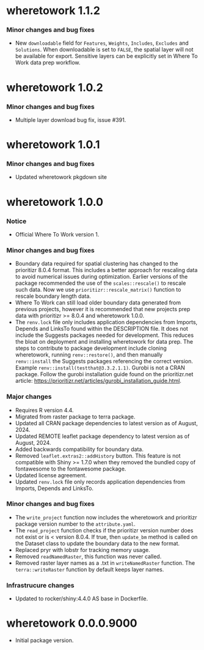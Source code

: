 # wheretowork 1.1.2

### Minor changes and bug fixes

- New `downloadable` field for `Features`, `Weights`, `Includes`, `Excludes` 
and `Solutions`. When downloadable is set to `FALSE`, the spatial layer will not 
be available for export. Sensitive layers can be explicitly set in Where To Work 
data prep workflow.

# wheretowork 1.0.2

### Minor changes and bug fixes

- Multiple layer download bug fix, issue #391.

# wheretowork 1.0.1

### Minor changes and bug fixes

- Updated wheretowork pkgdown site

# wheretowork 1.0.0

### Notice

- Official Where To Work version 1.

### Minor changes and bug fixes

- Boundary data required for spatial clustering has changed to the prioritizr 8.0.4 format. This includes a better approach for rescaling data to avoid numerical issues during optimization. Earlier versions of the package recommended the use of the `scales::rescale()` to rescale such data. Now we use `prioritizr::rescale_matrix()` function to rescale boundary length data.
- Where To Work can still load older boundary data generated from previous projects, however it is recommended that new projects prep data with prioritizr >= 8.0.4 and wheretowork 1.0.0.
- The `renv.lock` file only includes application dependencies from Imports, Depends and LinksTo found within the DESCRIPTION file. It does not include the Suggests packages needed for development. This reduces the bloat on deployment and installing wheretowork for data prep. The steps to contribute to package development include cloning wheretowork, running `renv::restore()`, and then manually `renv::install` the Suggests packages referencing the correct version. Example `renv::install(testthat@3.3.2.1.1)`. Gurobi is not a CRAN package. Follow the gurobi installation guide found on the prioritizr.net article: https://prioritizr.net/articles/gurobi_installation_guide.html.

### Major changes

- Requires R version 4.4.
- Migrated from raster package to terra package.
- Updated all CRAN package dependencies to latest version as of August, 2024.
- Updated REMOTE leaflet package dependency to latest version as of August, 2024.
- Added backwards compatibility for boundary data.
- Removed `leaflet.extras2::addHistory` button. This feature is not compatible with Shiny >= 1.7.0 when they removed the bundled copy of fontawesome to the fontawesome package.
- Updated license agreement.
- Updated `renv.lock` file only records application dependencies from Imports, Depends and LinksTo.

### Minor changes and bug fixes

- The `write_project` function now includes the wheretowork and prioritizr package version number to the `attribute.yaml`.
- The `read_project` function checks if the prioritizr version number does not exist or is < version 8.0.4. If true, then `update_bm` method is called on the Dataset class to update the boundary data to the new format.
- Replaced pryr with lobstr for tracking memory usage.
- Removed `readNamedRaster`, this function was never called.
- Removed raster layer names as a .txt in `writeNamedRaster` function. The `terra::writeRaster` function by default keeps layer names.

### Infrastrucure changes

- Updated to rocker/shiny:4.4.0 AS base in Dockerfile.

# wheretowork 0.0.0.9000

- Initial package version.
